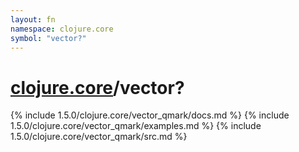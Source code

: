 ```yaml
---
layout: fn
namespace: clojure.core
symbol: "vector?"
---
```


# [clojure.core](../)/vector?

{% include 1.5.0/clojure.core/vector_qmark/docs.md %}
{% include 1.5.0/clojure.core/vector_qmark/examples.md %}
{% include 1.5.0/clojure.core/vector_qmark/src.md %}

